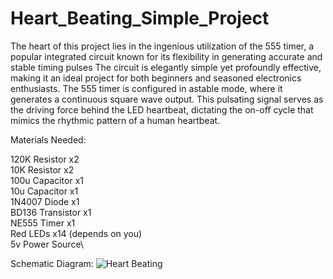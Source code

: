 # Heart_Beating_Simple_Project
The heart of this project lies in the ingenious utilization of the 555 timer, a popular integrated circuit known for its flexibility in generating accurate and stable timing pulses
The circuit is elegantly simple yet profoundly effective, making it an ideal project for both beginners and seasoned electronics enthusiasts. The 555 timer is configured in astable mode,
where it generates a continuous square wave output. This pulsating signal serves as the driving force behind the LED heartbeat, dictating the on-off cycle that mimics the rhythmic pattern of a human heartbeat.

Materials Needed:

120K Resistor x2\
10K Resistor x2\
100u Capacitor x1\
10u Capacitor x1\
1N4007 Diode x1\
BD136 Transistor x1\
NE555 Timer x1\
Red LEDs x14 (depends on you)\
5v Power Source\


Schematic Diagram:
![Heart Beating](https://github.com/kinselwyn/Heart_Beating_Simple_Project/assets/97436111/5b6066a4-585f-4722-99f9-4b8850a3a8aa)

